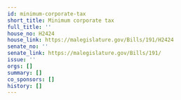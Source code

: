 ```yaml
---
id: minimum-corporate-tax
short_title: Minimum corporate tax
full_title: ''
house_no: H2424
house_link: https://malegislature.gov/Bills/191/H2424
senate_no: ''
senate_link: https://malegislature.gov/Bills/191/
issue: ''
orgs: []
summary: []
co_sponsors: []
history: []
---
```

